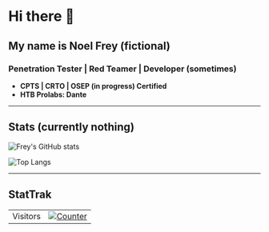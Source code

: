 # Hi there 👋

## My name is Noel Frey (fictional)
###  Penetration Tester |  Red Teamer |  Developer (sometimes)

- **CPTS | CRTO | OSEP (in progress) Certified**
- **HTB Prolabs: Dante**

 ---

## Stats (currently nothing)
![Frey's GitHub stats](https://github-readme-stats.vercel.app/api?username=NoelFrey&show_icons=true&theme=radical)  

![Top Langs](https://github-readme-stats.vercel.app/api/top-langs/?username=NoelFrey&layout=compact&theme=radical)  

---

## StatTrak  
<table>
  <tr>
    <td>Visitors</td>
    <td><a href="https://github.com/NoelFrey"><img src="https://profile-counter.glitch.me/NoelFrey/count.svg" alt="Counter" /></a></td>
  </tr>
</table>

<!--
**NoelFrey/NoelFrey** is a ✨ _special_ ✨ repository because its `README.md` (this file) appears on your GitHub profile.

Here are some ideas to get you started:

- 🔭 I’m currently working on ...
- 🌱 I’m currently learning ...
- 👯 I’m looking to collaborate on ...
- 🤔 I’m looking for help with ...
- 💬 Ask me about ...
- 📫 How to reach me: ...
- 😄 Pronouns: ...
- ⚡ Fun fact: ...
-->
